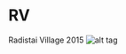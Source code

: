 # RV
Radistai Village 2015
![alt tag](https://github.com/galisamas/RV/blob/master/res/drawable/logo.png)
